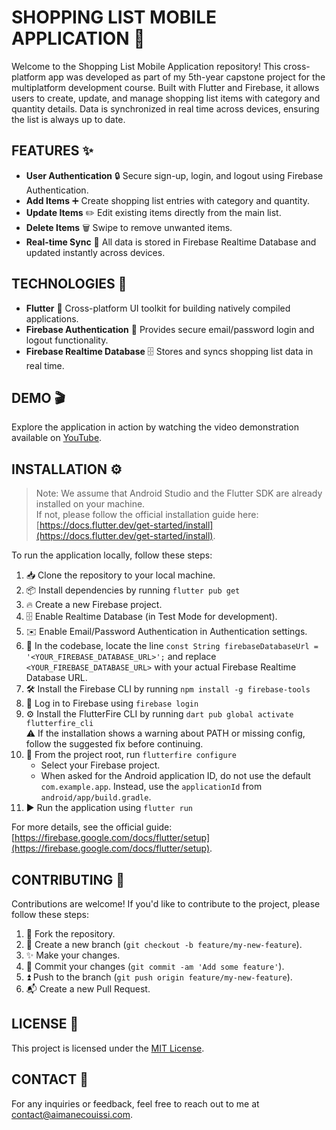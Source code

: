 # SHOPPING LIST MOBILE APPLICATION 🛒

Welcome to the Shopping List Mobile Application repository! This cross-platform app was developed as part of my 5th-year capstone project for the multiplatform development course. Built with Flutter and Firebase, it allows users to create, update, and manage shopping list items with category and quantity details. Data is synchronized in real time across devices, ensuring the list is always up to date.

## FEATURES ✨

- **User Authentication** 🔒 Secure sign-up, login, and logout using Firebase Authentication.  
- **Add Items** ➕ Create shopping list entries with category and quantity.  
- **Update Items** ✏️ Edit existing items directly from the main list.  
- **Delete Items** 🗑️ Swipe to remove unwanted items.  
- **Real-time Sync** 🔄 All data is stored in Firebase Realtime Database and updated instantly across devices.  

## TECHNOLOGIES 🚀

- **Flutter** 📱 Cross-platform UI toolkit for building natively compiled applications.  
- **Firebase Authentication** 🔐 Provides secure email/password login and logout functionality.  
- **Firebase Realtime Database** 🗄️ Stores and syncs shopping list data in real time.  

## DEMO 🎬

Explore the application in action by watching the video demonstration available on [YouTube](https://youtu.be/jF3Y9vs7XVo).

## INSTALLATION ⚙️

> Note: We assume that Android Studio and the Flutter SDK are already installed on your machine.  
> If not, please follow the official installation guide here: [https://docs.flutter.dev/get-started/install](https://docs.flutter.dev/get-started/install).

To run the application locally, follow these steps:

1. 📥 Clone the repository to your local machine.  
2. 📦 Install dependencies by running `flutter pub get`  
3. 🔥 Create a new Firebase project.  
4. 🗄️ Enable Realtime Database (in Test Mode for development).  
5. ✉️ Enable Email/Password Authentication in Authentication settings.  
6. 🚨 In the codebase, locate the line `const String firebaseDatabaseUrl = '<YOUR_FIREBASE_DATABASE_URL>';` and replace `<YOUR_FIREBASE_DATABASE_URL>` with your actual Firebase Realtime Database URL.  
7. 🛠️ Install the Firebase CLI by running `npm install -g firebase-tools`  
8. 🔑 Log in to Firebase using `firebase login`  
9. ⚙️ Install the FlutterFire CLI by running `dart pub global activate flutterfire_cli`  
   ⚠ If the installation shows a warning about PATH or missing config, follow the suggested fix before continuing.  
10. 🔄 From the project root, run `flutterfire configure`  
    - Select your Firebase project.  
    - When asked for the Android application ID, do not use the default `com.example.app`. Instead, use the `applicationId` from `android/app/build.gradle`.  
11. ▶️ Run the application using `flutter run`  

For more details, see the official guide: [https://firebase.google.com/docs/flutter/setup](https://firebase.google.com/docs/flutter/setup).

## CONTRIBUTING 🤝

Contributions are welcome! If you'd like to contribute to the project, please follow these steps:

1. 🍴 Fork the repository.  
2. 🌿 Create a new branch (`git checkout -b feature/my-new-feature`).  
3. ✨ Make your changes.  
4. 📝 Commit your changes (`git commit -am 'Add some feature'`).  
5. ⏫ Push to the branch (`git push origin feature/my-new-feature`).  
6. 📬 Create a new Pull Request.  

## LICENSE 📄

This project is licensed under the [MIT License](LICENSE).

## CONTACT 📧

For any inquiries or feedback, feel free to reach out to me at [contact@aimanecouissi.com](mailto:contact@aimanecouissi.com).
